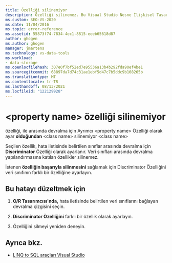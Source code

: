 ```yaml
---
title: Özelliği silinemiyor
description: Özelliği silinemez. Bu Visual Studio Nesne İlişkisel Tasarımcısı (O/R Tasarımcısı) iletisiyle ilgili bilgileri görüntüleme.
ms.custom: SEO-VS-2020
ms.date: 11/04/2016
ms.topic: error-reference
ms.assetid: 55873f74-7834-4ec1-8815-eeeb65618d87
author: ghogen
ms.author: ghogen
manager: jmartens
ms.technology: vs-data-tools
ms.workload:
- data-storage
ms.openlocfilehash: 307e0f7bf52ed7e95536a13b4b292fda90ef4be1
ms.sourcegitcommit: 68897da7d74c31ae1ebf5d47c7b5ddc9b108265b
ms.translationtype: MT
ms.contentlocale: tr-TR
ms.lasthandoff: 08/13/2021
ms.locfileid: "122129928"
---
```

# <a name="the-property-property-name-cannot-be-deleted"></a>\<property name> özelliği silinemiyor

özelliği, ile arasında devralma için Ayrımcı \<property name> Özelliği olarak ayar **olduğundan** \<class name> silinemiyor \<class name>

Seçilen özellik, hata iletisinde belirtilen sınıflar arasında devralma için **Discriminator** Özelliği olarak ayarlanır. Veri sınıfları arasında devralma yapılandırmasına katılan özellikler silinemez.

İstenen **özelliğin başarıyla silinmesini** sağlamak için Discriminator Özelliğini veri sınıfının farklı bir özelliğine ayarlayın.

## <a name="to-correct-this-error"></a>Bu hatayı düzeltmek için

1. **O/R Tasarımcısı'nda,** hata iletisinde belirtilen veri sınıflarını bağlayan devralma çizgisini seçin.

2. **Discriminator Özelliğini** farklı bir özellik olarak ayarlayın.

3. Özelliğini silmeyi yeniden deneyin.

## <a name="see-also"></a>Ayrıca bkz.

- [LINQ to SQL araçları Visual Studio](../data-tools/linq-to-sql-tools-in-visual-studio2.md)